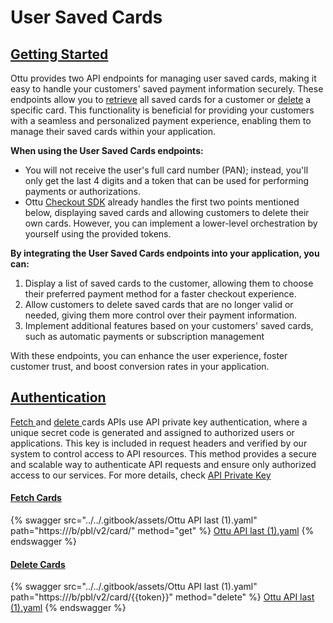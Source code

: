 # User Saved Cards

## [Getting Started](user-saved-cards.md#getting-started)

Ottu provides two API endpoints for managing user saved cards, making it easy to handle your customers' saved payment information securely. These endpoints allow you to [retrieve](user-saved-cards.md#fetch-cards) all saved cards for a customer or [delete](user-saved-cards.md#delete-cards) a specific card. This functionality is beneficial for providing your customers with a seamless and personalized payment experience, enabling them to manage their saved cards within your application.

**When using the User Saved Cards endpoints:**

* You will not receive the user's full card number (PAN); instead, you'll only get the last 4 digits and a token that can be used for performing payments or authorizations.
* Ottu [Checkout SDK](../checkout-sdk/) already handles the first two points mentioned below, displaying saved cards and allowing customers to delete their own cards. However, you can implement a lower-level orchestration by yourself using the provided tokens.

**By integrating the User Saved Cards endpoints into your application, you can:**

1. Display a list of saved cards to the customer, allowing them to choose their preferred payment method for a faster checkout experience.
2. Allow customers to delete saved cards that are no longer valid or needed, giving them more control over their payment information.
3. Implement additional features based on your customers' saved cards, such as automatic payments or subscription management

With these endpoints, you can enhance the user experience, foster customer trust, and boost conversion rates in your application.

## [**Authentication**](user-saved-cards.md#authentication)

[Fetch ](user-saved-cards.md#fetch-cards)and [delete ](user-saved-cards.md#delete-cards)cards APIs use API private key authentication, where a unique secret code is generated and assigned to authorized users or applications. This key is included in request headers and verified by our system to control access to API resources. This method provides a secure and scalable way to authenticate API requests and ensure only authorized access to our services. For more details, check [API Private Key](authentication.md#private-key)

#### [Fetch Cards](user-saved-cards.md#fetch-cards)

{% swagger src="../../.gitbook/assets/Ottu API last (1).yaml" path="https://<ottu-url>/b/pbl/v2/card/" method="get" %}
[Ottu API last (1).yaml](<../../.gitbook/assets/Ottu API last (1).yaml>)
{% endswagger %}

#### [Delete Cards](user-saved-cards.md#delete-cards)

{% swagger src="../../.gitbook/assets/Ottu API last (1).yaml" path="https://<ottu-url>/b/pbl/v2/card/{{token}}" method="delete" %}
[Ottu API last (1).yaml](<../../.gitbook/assets/Ottu API last (1).yaml>)
{% endswagger %}

